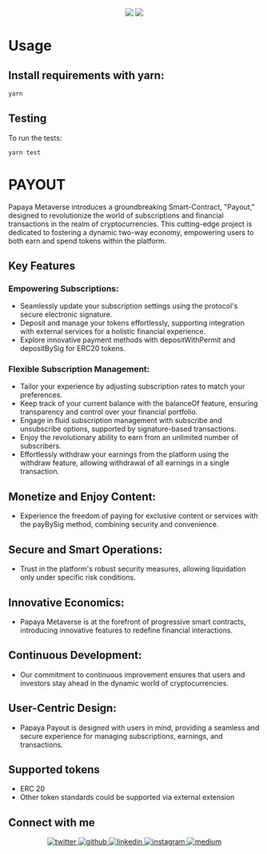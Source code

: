 <div align="center">
    <img src="https://github.com/papaya-metaverse/payout/blob/main/.github/papaya-logo-white.svg#gh-light-mode-only">
    <img src="https://github.com/papaya-metaverse/payout/blob/main/.github/papaya-logo-black.svg#gh-dark-mode-only">
</div>

# Usage
## Install requirements with yarn:

```bash
yarn
```

## Testing

To run the tests:

```bash
yarn test
```
# PAYOUT

Papaya Metaverse introduces a groundbreaking Smart-Contract, "Payout," designed to revolutionize the world of subscriptions and financial transactions in the realm of cryptocurrencies. This cutting-edge project is dedicated to fostering a dynamic two-way economy, empowering users to both earn and spend tokens within the platform.

## Key Features
### Empowering Subscriptions:

- Seamlessly update your subscription settings using the protocol's secure electronic signature.
- Deposit and manage your tokens effortlessly, supporting integration with external services for a holistic financial experience.
- Explore innovative payment methods with depositWithPermit and depositBySig for ERC20 tokens.

### Flexible Subscription Management:

- Tailor your experience by adjusting subscription rates to match your preferences.
- Keep track of your current balance with the balanceOf feature, ensuring transparency and control over your financial portfolio.
- Engage in fluid subscription management with subscribe and unsubscribe options, supported by signature-based transactions.
- Enjoy the revolutionary ability to earn from an unlimited number of subscribers.
- Effortlessly withdraw your earnings from the platform using the withdraw feature, allowing withdrawal of all earnings in a single transaction.

## Monetize and Enjoy Content:
- Experience the freedom of paying for exclusive content or services with the payBySig method, combining security and convenience.

## Secure and Smart Operations:

- Trust in the platform's robust security measures, allowing liquidation only under specific risk conditions.

## Innovative Economics: 
- Papaya Metaverse is at the forefront of progressive smart contracts, introducing innovative features to redefine financial interactions.

## Continuous Development: 
- Our commitment to continuous improvement ensures that users and investors stay ahead in the dynamic world of cryptocurrencies.

## User-Centric Design:
- Papaya Payout is designed with users in mind, providing a seamless and secure experience for managing subscriptions, earnings, and transactions.
  
## Supported tokens

- ERC 20
- Other token standards could be supported via external extension


## Connect with me  
<div align="center">
<a href="https://twitter.com/papaya_meta" target="_blank">
<img src=https://img.shields.io/badge/twitter-%2300acee.svg?&style=for-the-badge&logo=twitter&logoColor=white alt=twitter style="margin-bottom: 5px;" />
</a>
<a href="https://github.com/papaya-metaverse" target="_blank">
<img src=https://img.shields.io/badge/github-%2324292e.svg?&style=for-the-badge&logo=github&logoColor=white alt=github style="margin-bottom: 5px;" />
</a>
<a href="https://linkedin.com/in/company/papayaland" target="_blank">
<img src=https://img.shields.io/badge/linkedin-%231E77B5.svg?&style=for-the-badge&logo=linkedin&logoColor=white alt=linkedin style="margin-bottom: 5px;" />
</a>
<a href="https://instagram.com/papaya.land" target="_blank">
<img src=https://img.shields.io/badge/instagram-%23000000.svg?&style=for-the-badge&logo=instagram&logoColor=white alt=instagram style="margin-bottom: 5px;" />
</a>
<a href="https://papaya-land.medium.com/" target="_blank">
<img src=https://img.shields.io/badge/medium-%23292929.svg?&style=for-the-badge&logo=medium&logoColor=white alt=medium style="margin-bottom: 5px;" />
</a>
</div>  
  
